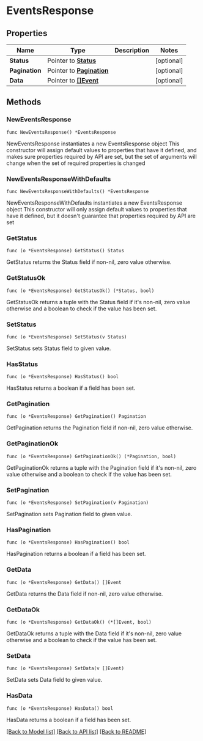 # EventsResponse

## Properties

Name | Type | Description | Notes
------------ | ------------- | ------------- | -------------
**Status** | Pointer to [**Status**](Status.md) |  | [optional] 
**Pagination** | Pointer to [**Pagination**](Pagination.md) |  | [optional] 
**Data** | Pointer to [**[]Event**](Event.md) |  | [optional] 

## Methods

### NewEventsResponse

`func NewEventsResponse() *EventsResponse`

NewEventsResponse instantiates a new EventsResponse object
This constructor will assign default values to properties that have it defined,
and makes sure properties required by API are set, but the set of arguments
will change when the set of required properties is changed

### NewEventsResponseWithDefaults

`func NewEventsResponseWithDefaults() *EventsResponse`

NewEventsResponseWithDefaults instantiates a new EventsResponse object
This constructor will only assign default values to properties that have it defined,
but it doesn't guarantee that properties required by API are set

### GetStatus

`func (o *EventsResponse) GetStatus() Status`

GetStatus returns the Status field if non-nil, zero value otherwise.

### GetStatusOk

`func (o *EventsResponse) GetStatusOk() (*Status, bool)`

GetStatusOk returns a tuple with the Status field if it's non-nil, zero value otherwise
and a boolean to check if the value has been set.

### SetStatus

`func (o *EventsResponse) SetStatus(v Status)`

SetStatus sets Status field to given value.

### HasStatus

`func (o *EventsResponse) HasStatus() bool`

HasStatus returns a boolean if a field has been set.

### GetPagination

`func (o *EventsResponse) GetPagination() Pagination`

GetPagination returns the Pagination field if non-nil, zero value otherwise.

### GetPaginationOk

`func (o *EventsResponse) GetPaginationOk() (*Pagination, bool)`

GetPaginationOk returns a tuple with the Pagination field if it's non-nil, zero value otherwise
and a boolean to check if the value has been set.

### SetPagination

`func (o *EventsResponse) SetPagination(v Pagination)`

SetPagination sets Pagination field to given value.

### HasPagination

`func (o *EventsResponse) HasPagination() bool`

HasPagination returns a boolean if a field has been set.

### GetData

`func (o *EventsResponse) GetData() []Event`

GetData returns the Data field if non-nil, zero value otherwise.

### GetDataOk

`func (o *EventsResponse) GetDataOk() (*[]Event, bool)`

GetDataOk returns a tuple with the Data field if it's non-nil, zero value otherwise
and a boolean to check if the value has been set.

### SetData

`func (o *EventsResponse) SetData(v []Event)`

SetData sets Data field to given value.

### HasData

`func (o *EventsResponse) HasData() bool`

HasData returns a boolean if a field has been set.


[[Back to Model list]](../README.md#documentation-for-models) [[Back to API list]](../README.md#documentation-for-api-endpoints) [[Back to README]](../README.md)


